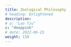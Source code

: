 ```yaml
---
title: Zoological Philosophy
# heading: Enlightened
description: 
# a: "Lao Tzu"
c: "deeppink"
# date: 2022-06-25
weight: 119
---
```


